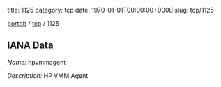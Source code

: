 title: 1125
category: tcp
date: 1970-01-01T00:00:00+0000
slug: tcp/1125

[portdb](/) / [tcp](/category/tcp.html) / 1125


## IANA Data

_Name:_ hpvmmagent

_Description:_ HP VMM Agent

